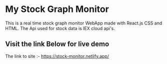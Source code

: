 # My Stock Graph Monitor

This is a real time stock graph monitor WebApp made with React.js CSS and HTML.
The Api used for stock data is IEX cloud api's.


## Visit the link Below for live demo

The link to site :-  https://stock-monitor.netlify.app/



